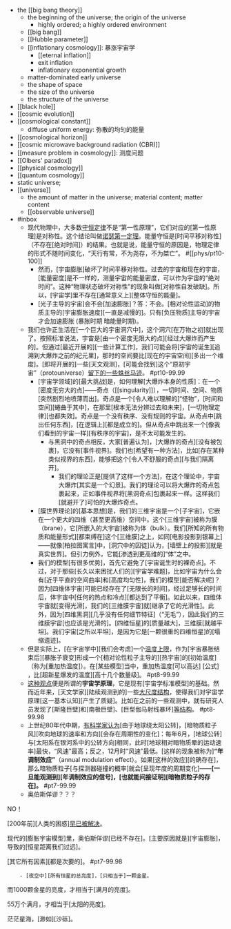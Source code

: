 - the [[big bang theory]]
    - the beginning of the universe; the origin of the universe
        - highly ordered; a highly ordered environment
    - [[big bang]]
    - [[Hubble parameter]]
    - [[inflationary cosmology]]: 暴涨宇宙学 
        - [[eternal inflation]]
        - exit inflation
        - inflationary exponential growth
    - matter-dominated early universe
    - the shape of space
    - the size of the universe
    - the structure of the universe
- [[black hole]]
- [[cosmic evolution]]
- [[cosmological constant]]
    - diffuse uniform energy: 弥散的均匀的能量 
- [[cosmological horizon]]
- [[cosmic microwave background radiation (CBR)]]
- [[measure problem in cosmology]]: 测度问题
- [[Olbers' paradox]]
- [[physical cosmology]]
- [[quantum cosmology]]
- static universe;
- [[universe]]
    - the amount of matter in the universe; material content; matter content
    - [[observable universe]]
- #inbox
    - 现代物理中，大多数[守恒定律](https://www.zhihu.com/question/34008885)不是“第一性原理”，它们对应的[第一性原理]是对称性。这个结论叫做[诺瑟第一定理](https://zhuanlan.zhihu.com/p/269735909)。能量守恒是[时间平移对称性]（不存在[绝对时间]）的结果。也就是说，能量守恒的原因是，物理定律的形式不随时间变化，“天行有常，不为尧存，不为桀亡”。 #[[phys/pt10-100]]
        - 然而，[宇宙膨胀]破坏了时间平移对称性。过去的宇宙和现在的宇宙，[能量密度]是不一样的，测量宇宙的能量密度，可以作为宇宙的“绝对时间”。这种“物理状态破坏对称性”的现象叫做[对称性自发破缺]。所以，[宇宙学]里不存在[通常意义上][整体守恒的能量]。
        - [光子主导的宇宙]会不会[加速膨胀]？答：不会。[相对论性运动]的物质主导的[宇宙膨胀速度][一直是减慢的]。只有[负压物质]主导的宇宙才会加速膨胀 (暴胀时期 暗能量时期)。
    - 我们也许正生活在[一个巨大的宇宙洞穴中]，这个洞穴[在万物之初]就出现了。按照标准说法，宇宙是[由一个密度无限大的点][经过大爆炸而产生的]。但通过[最近开展的][一些计算工作]，我们可能会将[宇宙的诞生][追溯到大爆炸之前的纪元里]，那时的空间要比[现在的宇宙空间][多出一个维度]。[即将开展的]一些[天文观测]，[可能会找到]这个“原初宇宙”（protouniverse）[留下的一些蛛丝马迹](https://mp.weixin.qq.com/s/4-4zTrITVodX1f7cCSsfIw)。 #pt10-99.99
        - [宇宙学领域]的[最大挑战]是，如何理解[大爆炸本身的性质]：在一个[密度无穷大的点]——奇点（[[singularity]]），一切时间、空间、物质[突然剧烈地喷薄而出]。奇点是一个[令人难以理解的]“怪物”，[时间和空间][蜷曲于其中]，在那里[根本无法分辨过去和未来]，[一切物理定律][也都失效]。奇点是一个没有秩序、没有规则的宇宙。从奇点中[跳出任何东西]，[在逻辑上][都是成立的]。但从奇点中跳出来一个[像我们看到的宇宙一样][有秩序的宇宙]，是不太可能发生的。
            - 与黑洞中的奇点相反，大家[普遍认为]，[大爆炸的奇点][没有被包裹]，它没有[事件视界]。我们也[希望有一种方法]，比如[存在某种类似视界的东西]，能够把这个[令人不舒服的奇点][与我们隔离开]。
                - 我们的理论正是[提供了这样一个方法]，在这个理论中，宇宙大爆炸[其实是一个幻景]。我们的理论可以将大爆炸的奇点包裹起来，正如事件视界将[黑洞奇点]包裹起来一样。这样我们[就避开了]可怕的大爆炸奇点。
        - [膜世界理论]的[基本思想]是，我们的三维宇宙是一个[子宇宙]，它嵌在一个更大的四维（甚至更高维）空间中。这个[三维宇宙]被称为膜（brane），它[所嵌入的大宇宙]被称为体（bulk）。我们[所知的所有物质和能量形式][都束缚在]这个[三维膜]之上，如同[电影投影到银幕上]——就像[柏拉图寓言]中，[洞穴中的囚徒]认为，[墙壁上的投影][就是真实世界]。但引力例外，它能[渗透到更高维的]“体”之中。
        - 我们的模型[有很多优势]，首先它避免了[宇宙诞生时的裸奇点]。不过，对于那些[长久以来困扰人们的][宇宙学难题]，比如宇宙为什么会有[近乎平直的空间曲率]和[高度均匀性]，我们的模型[能否解决呢]？因为[四维体宇宙]可能已经存在了[无限长的时间]，经过足够长的时间后，体宇宙中[任何的热点和冷点][都达到了平衡]。如此以来，四维体宇宙就[变得光滑]，我们的[三维膜宇宙]就[继承了它的光滑性]。此外，因为[四维黑洞][几乎没有任何细节特征]（“无毛”），因此我们的三维膜宇宙[也应该是光滑的]。[四维恒星]的[质量越大]，三维膜[就越平坦]。我们宇宙[之所以平坦]，是因为它是[一颗很重的四维恒星]的[塌缩遗迹]。
    - 但是实际上，[在宇宙学中][我们会考虑]一个[温度上限](https://www.zhihu.com/question/489589833/answer/2147394041)，作为[宇宙暴胀结束后][暴胀子衰变]形成一个[相对论性粒子主导的][热宇宙]的[初始温度]（称为[重加热温度]）。在[某些模型]当中，重加热温度[可以高达] [公式] ，比[超新星爆发的温度][高十几个数量级]。 #pt8-99.99
    - [这种观点](https://mp.weixin.qq.com/s/f_eFzaEyPvRo7gtZr4EFcA)便是所谓的**宇宙学原理**，它是现有[宇宙学标准模型]的基础。然而近年来，[天文学家][陆续观测到的]一些[大尺度结构](https://www.uclan.ac.uk/news/discovery-of-a-giant-arc-in-distant-space-adds-to-challenges-to-basic-assumptions-about-the-universe)，使得我们对宇宙学原理[这一基本认知][产生了质疑]。比如在之前的一些观测中，就有研究人员发现了[斯隆巨壁]和[南极巨壁]、[巨型伽马射线暴环][等结构](https://www.sciencenews.org/article/galaxy-giant-arc-3-billion-light-years-long-cosmology-space)。 #pt8-99.98
    - 上世纪80年代中期，[有科学家认为](https://mp.weixin.qq.com/s/pY-XvjP_qaPVlxzHKqahng)[由于地球绕太阳公转]，[暗物质粒子风][吹向地球的速率和方向][会存在周期性的变化]：每年6月，[地球公转]与[太阳系在银河系中的公转方向]相同，此时[地球相对暗物质晕的运动速率]最快，“风速”最高；反之，12月时“风速”最低。[这样的现象被称为]**“年调制效应”**（annual modulation effect）。如果[这样的效应][的确存在]，那么暗物质粒子[与探测器碰撞的概率]就会[呈现年度的周期变化]——**[一旦能观测到][年调制效应的信号]，[也就能间接证明][暗物质粒子的存在]。** #pt7-99.99
    - 奥伯斯佯谬？？？

NO！

[200年前][人类的困惑][早已被解决](https://www.zhihu.com/question/374142902/answer/2233968248)。

现代的[膨胀宇宙模型]里，奥伯斯佯谬[已经不存在]。[主要原因就是][宇宙膨胀]，导致的[恒星距离我们过远]。

[其它所有因素][都是次要的]。 #pt7-99.98


        - [夜空中][所有恒星的总亮度]，[只相当于]一颗金星。

而1000颗金星的亮度，才相当于[满月的亮度]。

55万个满月，才相当于[太阳的亮度]。

茫茫星海，[渺如][沙砾]。
